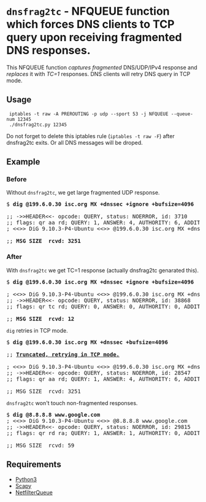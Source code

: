 # `dnsfrag2tc` - NFQUEUE function which forces DNS clients to TCP query upon receiving fragmented DNS responses.

This NFQUEUE function *captures* _fragmented_ DNS/UDP/IPv4 response and *replaces* it with _TC=1_ responses. DNS clients will retry DNS query in TCP mode.

## Usage
```
 iptables -t raw -A PREROUTING -p udp --sport 53 -j NFQUEUE --queue-num 12345
 ./dnsfrag2tc.py 12345
```
Do not forget to delete this iptables rule (`iptables -t raw -F`) after dnsfrag2tc exits. Or all DNS messages will be droped.

## Example
### Before
Without `dnsfrag2tc`, we get large fragmented UDP response.
<pre>
$ <b>dig @199.6.0.30 isc.org MX +dnssec +ignore +bufsize=4096</b>

;; ->>HEADER<<- opcode: QUERY, status: NOERROR, id: 3710
;; flags: qr aa rd; QUERY: 1, ANSWER: 4, AUTHORITY: 6, ADDITIONAL: 27
; <<>> DiG 9.10.3-P4-Ubuntu <<>> @199.6.0.30 isc.org MX +dnssec +ignore

;; <b>MSG SIZE  rcvd: 3251</b>
</pre>

### After
With `dnsfrag2tc` we get TC=1 response (actually dnsfrag2tc genarated this).
<pre>
$ <b>dig @199.6.0.30 isc.org MX +dnssec +ignore +bufsize=4096</b>

; <<>> DiG 9.10.3-P4-Ubuntu <<>> @199.6.0.30 isc.org MX +dnssec +ignore
;; ->>HEADER<<- opcode: QUERY, status: NOERROR, id: 38868
;; flags: qr tc rd; QUERY: 0, ANSWER: 0, AUTHORITY: 0, ADDITIONAL: 0

;; <b>MSG SIZE  rcvd: 12</b>
</pre>

`dig` retries in TCP mode.
<pre>
$ <b>dig @199.6.0.30 isc.org MX +dnssec +bufsize=4096</b>

;; <b><u>Truncated, retrying in TCP mode.</u></b>

; <<>> DiG 9.10.3-P4-Ubuntu <<>> @199.6.0.30 isc.org MX +dnssec
;; ->>HEADER<<- opcode: QUERY, status: NOERROR, id: 28547
;; flags: qr aa rd; QUERY: 1, ANSWER: 4, AUTHORITY: 6, ADDITIONAL: 27

;; MSG SIZE  rcvd: 3251
</pre>

`dnsfrag2tc` won't touch non-fragmented responses.
<pre>
$ <b>dig @8.8.8.8 www.google.com</b>
; <<>> DiG 9.10.3-P4-Ubuntu <<>> @8.8.8.8 www.google.com
;; ->>HEADER<<- opcode: QUERY, status: NOERROR, id: 29815
;; flags: qr rd ra; QUERY: 1, ANSWER: 1, AUTHORITY: 0, ADDITIONAL: 1

;; MSG SIZE  rcvd: 59
</pre>

## Requirements
- [Python3](https://python.org/)
- [Scapy](https://scapy.net/)
- [NetfilterQueue](https://pypi.org/project/NetfilterQueue/)
